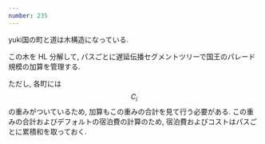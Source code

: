 ```yaml
---
number: 235
---
```

yuki国の町と道は木構造になっている.

この木を HL 分解して, パスごとに遅延伝播セグメントツリーで国王のパレード規模の加算を管理する.

ただし, 各町には $$ C_i $$ の重みがついているため, 加算もこの重みの合計を見て行う必要がある. この重みの合計およびデフォルトの宿泊費の計算のため, 宿泊費およびコストはパスごとに累積和を取っておく.
